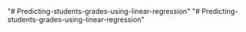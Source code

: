 "# Predicting-students-grades-using-linear-regression" 
"# Predicting-students-grades-using-linear-regression" 
